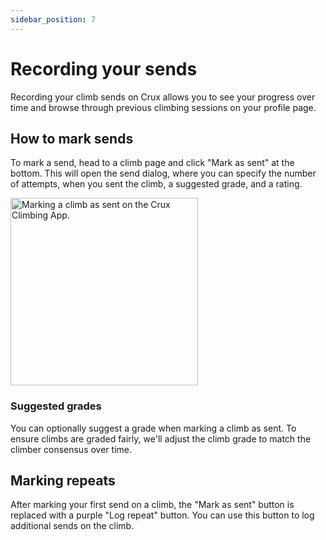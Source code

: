 ```yaml
---
sidebar_position: 7
---
```


# Recording your sends

Recording your climb sends on Crux allows you to see your progress over time and browse through previous climbing sessions on your profile page.

## How to mark sends

To mark a send, head to a climb page and click "Mark as sent" at the bottom. This will open the send dialog, where you can specify the number of attempts, when you sent the climb, a suggested grade, and a rating.

<img src="/img/mark-as-sent-dialog.png" alt="Marking a climb as sent on the Crux Climbing App." width="300px" />

### Suggested grades

You can optionally suggest a grade when marking a climb as sent. To ensure climbs are graded fairly, we'll adjust the climb grade to match the climber consensus over time.

## Marking repeats

After marking your first send on a climb, the "Mark as sent" button is replaced with a purple "Log repeat" button. You can use this button to log additional sends on the climb.
